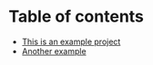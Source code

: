 # Table of contents

* [This is an example project](README.md)
* [Another example](another-example.md)
